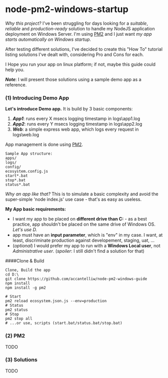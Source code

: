 # node-pm2-windows-startup

*Why this project?* I've been struggling for days looking for a *suitable*, *reliable* and *production-ready* solution to handle my NodeJS application deployment on Windows Server. I'm using [PM2](https://github.com/Unitech/pm2) and I just want *my app starts automatically on Windows startup*.

After testing different solutions, I've decided to create this "How To" tutorial listing solutions I've dealt with, considering Pro and Cons for each. 

I Hope you run your app on linux platform; if not, maybe this guide could help you.

***Note***: I will present those solutions using a sample demo app as a reference.

### (1) Introducing Demo App

**Let's introduce Demo app.** It is build by 3 basic components:

1. ***App1***: runs every X msecs logging timestamp in logs\app1.log
2. ***App2***: runs every Y msecs logging timestamp in logs\app2.log
3. ***Web***: a simple express web app, which logs every request in logs\web.log

App management is done using [PM2](https://github.com/Unitech/pm2).   

    Sample App structure:
    apps/ 
    logs/ 
    config/
    ecosystem.config.js
    start*.bat
    stop*.bat
    status*.bat


*Why an app like that?* This is to simulate a basic complexity and avoid the super-simple 'node index.js' use case - that's as easy as useless.

**My App basic requirements:**

- I want my app to be placed on **different drive than C:** - as a best practice, app shouldn't be placed on the same drive of Windows OS. *Let's use D.*
- app must have an **input parameter**, which is "env" in my case. I want, at least, discriminate production against developement, staging, uat, ... 
- (*optional*) I would prefer my app to run with a **Windows Local user**, not *Administrative user*. (*spoiler*: I still didn't find a solution for that)   

####Clone & Build

    Clone, Build the app
    cd D:\
    git clone https://github.com/accantelliw/node-pm2-windows-guide
    npm install
    npm install -g pm2

    # Start 
    pm2 reload ecosystem.json.js --env=production
    # Status 
    pm2 status
    # Stop 
    pm2 stop all
    # ...or use, scripts (start.bat/status.bat/stop.bat)


### (2) PM2

TODO


### (3) Solutions

TODO